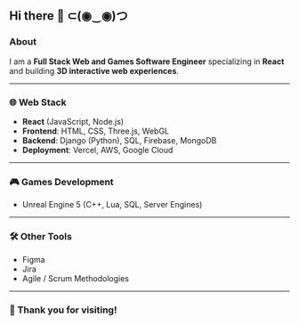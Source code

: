 ## Hi there 👋 ⊂(◉‿◉)つ

### About
I am a **Full Stack Web and Games Software Engineer** specializing in **React** and building **3D interactive web experiences**.

---

### 🌐 Web Stack
- **React** (JavaScript, Node.js)
- **Frontend**: HTML, CSS, Three.js, WebGL
- **Backend**: Django (Python), SQL, Firebase, MongoDB
- **Deployment**: Vercel, AWS, Google Cloud

---

### 🎮 Games Development
- Unreal Engine 5 (C++, Lua, SQL, Server Engines)

---

### 🛠️ Other Tools
- Figma
- Jira
- Agile / Scrum Methodologies

---

### 🙏 Thank you for visiting!


<!--

TODO: CERTIFICATIONS

**jasonygodfrey/jasonygodfrey** is a ✨ _special_ ✨ repository because its `README.md` (this file) appears on your GitHub profile.

Here are some ideas to get you started:

- 🔭 I’m currently working on ...
- 🌱 I’m currently learning ...
- 👯 I’m looking to collaborate on ...
- 🤔 I’m looking for help with ...
- 💬 Ask me about ...
- 📫 How to reach me: ...
- 😄 Pronouns: ...
- ⚡ Fun fact: ...
-->
